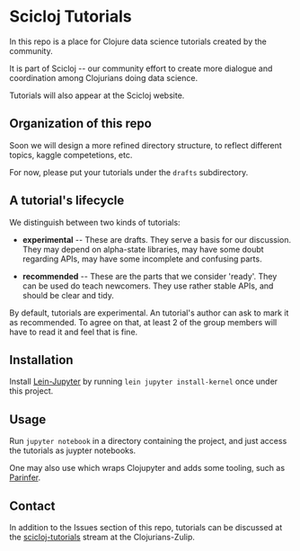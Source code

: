 # Scicloj Tutorials

In this repo is a place for Clojure data science tutorials created by the community.

It is part of Scicloj -- our community effort to create more dialogue and coordination among Clojurians doing data science.

Tutorials will also appear at the Scicloj website.

## Organization of this repo

Soon we will design a more refined directory structure, to reflect different topics, kaggle competetions, etc.

For now, please put your tutorials under the `drafts` subdirectory.

## A tutorial's lifecycle

We distinguish between two kinds of tutorials:

- **experimental** -- These are drafts. They serve a basis for our discussion. They may depend on alpha-state libraries, may have some doubt regarding APIs, may have some incomplete and confusing parts.

- **recommended** -- These are the parts that we consider 'ready'. They can be used do teach newcomers. They use rather stable APIs, and should be clear and tidy.

By default, tutorials are experimental. An tutorial's author can ask to mark it as recommended. To agree on that, at least 2 of the group members will have to read it and feel that is fine.

## Installation

Install [Lein-Jupyter](https://github.com/clojupyter/lein-jupyter) by running `lein jupyter install-kernel` once under this project.

## Usage

Run `jupyter notebook` in a directory containing the project, and just access the tutorials as juypter notebooks.

One may also use  which wraps Clojupyter and adds some tooling, such as [Parinfer](https://shaunlebron.github.io/parinfer/).

## Contact

In addition to the Issues section of this repo, tutorials can be discussed at the [scicloj-tutorials](https://clojurians.zulipchat.com/#narrow/stream/187445-scicloj-tutorials) stream at the Clojurians-Zulip.

